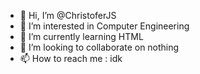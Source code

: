 - 👋 Hi, I’m @ChristoferJS
- 👀 I’m interested in Computer Engineering
- 🌱 I’m currently learning HTML
- 💞️ I’m looking to collaborate on nothing
- 📫 How to reach me : idk

<!---
ChristoferJS/ChristoferJS is a ✨ special ✨ repository because its `README.md` (this file) appears on your GitHub profile.
You can click the Preview link to take a look at your changes.
--->
